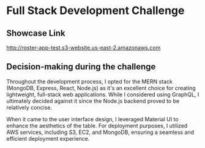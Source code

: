 # Full Stack Development Challenge

## Showcase Link

http://roster-app-test.s3-website.us-east-2.amazonaws.com

## Decision-making during the challenge

Throughout the development process, I opted for the MERN stack (MongoDB, Express, React, Node.js) as it's an excellent choice for creating lightweight, full-stack web applications. While I considered using GraphQL, I ultimately decided against it since the Node.js backend proved to be relatively concise.

When it came to the user interface design, I leveraged Material UI to enhance the aesthetics of the table. For deployment purposes, I utilized AWS services, including S3, EC2, and MongoDB, ensuring a seamless and efficient deployment experience.
